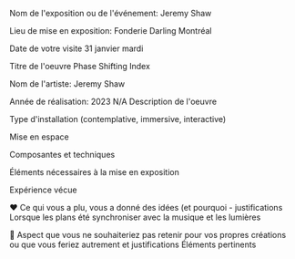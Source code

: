 Nom de l'exposition ou de l'événement:
Jeremy Shaw

Lieu de mise en exposition:
Fonderie Darling Montréal

Date de votre visite
31 janvier mardi

Titre de l'oeuvre
Phase Shifting Index

Nom de l'artiste:
Jeremy Shaw

Année de réalisation:
2023
N/A
Description de l'oeuvre

Type d'installation (contemplative, immersive, interactive)

Mise en espace

Composantes et techniques

Éléments nécessaires à la mise en exposition

Expérience vécue

❤️ Ce qui vous a plu, vous a donné des idées (et pourquoi - justifications
Lorsque les plans été synchroniser avec la musique et les lumières

🤔 Aspect que vous ne souhaiteriez pas retenir pour vos propres créations ou que vous feriez autrement et justifications
Éléments pertinents
